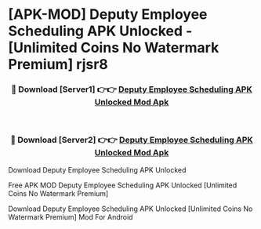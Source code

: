 # [APK-MOD] Deputy  Employee Scheduling APK Unlocked - [Unlimited Coins No Watermark Premium] rjsr8



<div align="center">
<h3>🔴 Download [Server1] 👉👉 <a href="https://momento.my/?title=Deputy__Employee_Scheduling_APK_Unlocked">Deputy  Employee Scheduling APK Unlocked Mod Apk</a></h3><br>

<h3>🔴 Download [Server2] 👉👉 <a href="https://momento.my/?title=Deputy__Employee_Scheduling_APK_Unlocked">Deputy  Employee Scheduling APK Unlocked Mod Apk</a></h3>
</div>



Download Deputy  Employee Scheduling APK Unlocked 

Free APK MOD Deputy  Employee Scheduling APK Unlocked [Unlimited Coins No Watermark Premium]

Download Deputy  Employee Scheduling APK Unlocked [Unlimited Coins No Watermark Premium] Mod For Android
